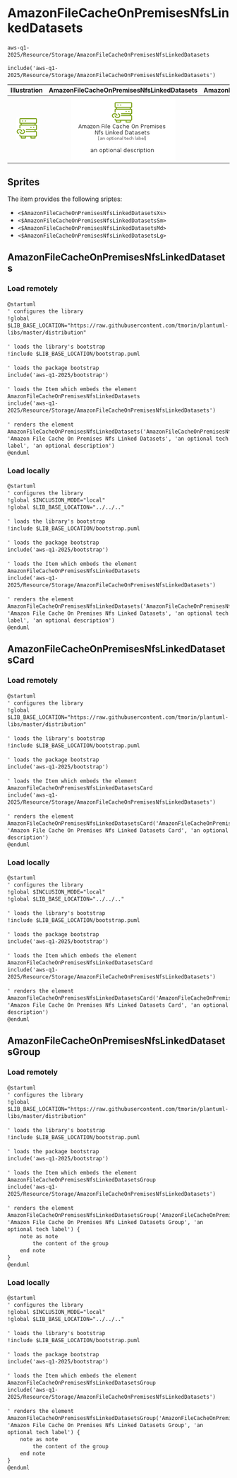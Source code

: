 # AmazonFileCacheOnPremisesNfsLinkedDatasets


```text
aws-q1-2025/Resource/Storage/AmazonFileCacheOnPremisesNfsLinkedDatasets
```

```text
include('aws-q1-2025/Resource/Storage/AmazonFileCacheOnPremisesNfsLinkedDatasets')
```



| Illustration | AmazonFileCacheOnPremisesNfsLinkedDatasets | AmazonFileCacheOnPremisesNfsLinkedDatasetsCard | AmazonFileCacheOnPremisesNfsLinkedDatasetsGroup |
| :---: | :---: | :---: | :---: |
| ![illustration for Illustration](../../../aws-q1-2025/Resource/Storage/AmazonFileCacheOnPremisesNfsLinkedDatasets.png) | ![illustration for AmazonFileCacheOnPremisesNfsLinkedDatasets](../../../aws-q1-2025/Resource/Storage/AmazonFileCacheOnPremisesNfsLinkedDatasets.Local.png) | ![illustration for AmazonFileCacheOnPremisesNfsLinkedDatasetsCard](../../../aws-q1-2025/Resource/Storage/AmazonFileCacheOnPremisesNfsLinkedDatasetsCard.Local.png) | ![illustration for AmazonFileCacheOnPremisesNfsLinkedDatasetsGroup](../../../aws-q1-2025/Resource/Storage/AmazonFileCacheOnPremisesNfsLinkedDatasetsGroup.Local.png) |



## Sprites
The item provides the following sriptes:

- `<$AmazonFileCacheOnPremisesNfsLinkedDatasetsXs>`
- `<$AmazonFileCacheOnPremisesNfsLinkedDatasetsSm>`
- `<$AmazonFileCacheOnPremisesNfsLinkedDatasetsMd>`
- `<$AmazonFileCacheOnPremisesNfsLinkedDatasetsLg>`





## AmazonFileCacheOnPremisesNfsLinkedDatasets

### Load remotely
```plantuml
@startuml
' configures the library
!global $LIB_BASE_LOCATION="https://raw.githubusercontent.com/tmorin/plantuml-libs/master/distribution"

' loads the library's bootstrap
!include $LIB_BASE_LOCATION/bootstrap.puml

' loads the package bootstrap
include('aws-q1-2025/bootstrap')

' loads the Item which embeds the element AmazonFileCacheOnPremisesNfsLinkedDatasets
include('aws-q1-2025/Resource/Storage/AmazonFileCacheOnPremisesNfsLinkedDatasets')

' renders the element
AmazonFileCacheOnPremisesNfsLinkedDatasets('AmazonFileCacheOnPremisesNfsLinkedDatasets', 'Amazon File Cache On Premises Nfs Linked Datasets', 'an optional tech label', 'an optional description')
@enduml
```

### Load locally
```plantuml
@startuml
' configures the library
!global $INCLUSION_MODE="local"
!global $LIB_BASE_LOCATION="../../.."

' loads the library's bootstrap
!include $LIB_BASE_LOCATION/bootstrap.puml

' loads the package bootstrap
include('aws-q1-2025/bootstrap')

' loads the Item which embeds the element AmazonFileCacheOnPremisesNfsLinkedDatasets
include('aws-q1-2025/Resource/Storage/AmazonFileCacheOnPremisesNfsLinkedDatasets')

' renders the element
AmazonFileCacheOnPremisesNfsLinkedDatasets('AmazonFileCacheOnPremisesNfsLinkedDatasets', 'Amazon File Cache On Premises Nfs Linked Datasets', 'an optional tech label', 'an optional description')
@enduml
```

## AmazonFileCacheOnPremisesNfsLinkedDatasetsCard

### Load remotely
```plantuml
@startuml
' configures the library
!global $LIB_BASE_LOCATION="https://raw.githubusercontent.com/tmorin/plantuml-libs/master/distribution"

' loads the library's bootstrap
!include $LIB_BASE_LOCATION/bootstrap.puml

' loads the package bootstrap
include('aws-q1-2025/bootstrap')

' loads the Item which embeds the element AmazonFileCacheOnPremisesNfsLinkedDatasetsCard
include('aws-q1-2025/Resource/Storage/AmazonFileCacheOnPremisesNfsLinkedDatasets')

' renders the element
AmazonFileCacheOnPremisesNfsLinkedDatasetsCard('AmazonFileCacheOnPremisesNfsLinkedDatasetsCard', 'Amazon File Cache On Premises Nfs Linked Datasets Card', 'an optional description')
@enduml
```

### Load locally
```plantuml
@startuml
' configures the library
!global $INCLUSION_MODE="local"
!global $LIB_BASE_LOCATION="../../.."

' loads the library's bootstrap
!include $LIB_BASE_LOCATION/bootstrap.puml

' loads the package bootstrap
include('aws-q1-2025/bootstrap')

' loads the Item which embeds the element AmazonFileCacheOnPremisesNfsLinkedDatasetsCard
include('aws-q1-2025/Resource/Storage/AmazonFileCacheOnPremisesNfsLinkedDatasets')

' renders the element
AmazonFileCacheOnPremisesNfsLinkedDatasetsCard('AmazonFileCacheOnPremisesNfsLinkedDatasetsCard', 'Amazon File Cache On Premises Nfs Linked Datasets Card', 'an optional description')
@enduml
```

## AmazonFileCacheOnPremisesNfsLinkedDatasetsGroup

### Load remotely
```plantuml
@startuml
' configures the library
!global $LIB_BASE_LOCATION="https://raw.githubusercontent.com/tmorin/plantuml-libs/master/distribution"

' loads the library's bootstrap
!include $LIB_BASE_LOCATION/bootstrap.puml

' loads the package bootstrap
include('aws-q1-2025/bootstrap')

' loads the Item which embeds the element AmazonFileCacheOnPremisesNfsLinkedDatasetsGroup
include('aws-q1-2025/Resource/Storage/AmazonFileCacheOnPremisesNfsLinkedDatasets')

' renders the element
AmazonFileCacheOnPremisesNfsLinkedDatasetsGroup('AmazonFileCacheOnPremisesNfsLinkedDatasetsGroup', 'Amazon File Cache On Premises Nfs Linked Datasets Group', 'an optional tech label') {
    note as note
        the content of the group
    end note
}
@enduml
```

### Load locally
```plantuml
@startuml
' configures the library
!global $INCLUSION_MODE="local"
!global $LIB_BASE_LOCATION="../../.."

' loads the library's bootstrap
!include $LIB_BASE_LOCATION/bootstrap.puml

' loads the package bootstrap
include('aws-q1-2025/bootstrap')

' loads the Item which embeds the element AmazonFileCacheOnPremisesNfsLinkedDatasetsGroup
include('aws-q1-2025/Resource/Storage/AmazonFileCacheOnPremisesNfsLinkedDatasets')

' renders the element
AmazonFileCacheOnPremisesNfsLinkedDatasetsGroup('AmazonFileCacheOnPremisesNfsLinkedDatasetsGroup', 'Amazon File Cache On Premises Nfs Linked Datasets Group', 'an optional tech label') {
    note as note
        the content of the group
    end note
}
@enduml
```

